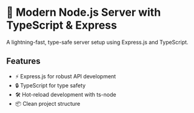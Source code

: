 # 🚀 Modern Node.js Server with TypeScript & Express

A lightning-fast, type-safe server setup using Express.js and TypeScript.

## Features
- ⚡️ Express.js for robust API development
- 🔒 TypeScript for type safety
- 🛠 Hot-reload development with ts-node
- 📦 Clean project structure
